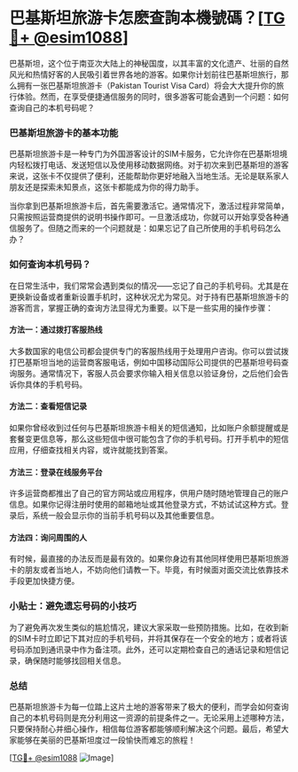 # 巴基斯坦旅游卡怎麽查詢本機號碼？[[TG💪+ @esim1088](https://t.me/s/esim1088)]

巴基斯坦，这个位于南亚次大陆上的神秘国度，以其丰富的文化遗产、壮丽的自然风光和热情好客的人民吸引着世界各地的游客。如果你计划前往巴基斯坦旅行，那么拥有一张巴基斯坦旅游卡（Pakistan Tourist Visa Card）将会大大提升你的旅行体验。然而，在享受便捷通信服务的同时，很多游客可能会遇到一个问题：如何查询自己的本机号码呢？

### 巴基斯坦旅游卡的基本功能

巴基斯坦旅游卡是一种专门为外国游客设计的SIM卡服务，它允许你在巴基斯坦境内轻松拨打电话、发送短信以及使用移动数据网络。对于初次来到巴基斯坦的游客来说，这张卡不仅提供了便利，还能帮助你更好地融入当地生活。无论是联系家人朋友还是探索未知景点，这张卡都能成为你的得力助手。

当你拿到巴基斯坦旅游卡后，首先需要激活它。通常情况下，激活过程非常简单，只需按照运营商提供的说明书操作即可。一旦激活成功，你就可以开始享受各种通信服务了。但随之而来的一个问题就是：如果忘记了自己所使用的手机号码怎么办？

### 如何查询本机号码？

在日常生活中，我们常常会遇到类似的情况——忘记了自己的手机号码。尤其是在更换新设备或者重新设置手机时，这种状况尤为常见。对于持有巴基斯坦旅游卡的游客而言，掌握正确的查询方法显得尤为重要。以下是一些实用的操作步骤：

#### 方法一：通过拨打客服热线
大多数国家的电信公司都会提供专门的客服热线用于处理用户咨询。你可以尝试拨打巴基斯坦当地的运营商客服电话，例如中国移动国际公司提供的巴基斯坦号码查询服务。通常情况下，客服人员会要求你输入相关信息以验证身份，之后他们会告诉你具体的手机号码。

#### 方法二：查看短信记录
如果你曾经收到过任何与巴基斯坦旅游卡相关的短信通知，比如账户余额提醒或是套餐变更信息等，那么这些短信中很可能包含了你的手机号码。打开手机中的短信应用，仔细查找相关内容，或许就能找到答案。

#### 方法三：登录在线服务平台
许多运营商都推出了自己的官方网站或应用程序，供用户随时随地管理自己的账户信息。如果你记得注册时使用的邮箱地址或其他登录方式，不妨试试这种方式。登录后，系统一般会显示你的当前手机号码以及其他重要信息。

#### 方法四：询问周围的人
有时候，最直接的办法反而是最有效的。如果你身边有其他同样使用巴基斯坦旅游卡的朋友或者当地人，不妨向他们请教一下。毕竟，有时候面对面交流比依靠技术手段更加快捷方便。

### 小贴士：避免遗忘号码的小技巧

为了避免再次发生类似的尴尬情况，建议大家采取一些预防措施。比如，在收到新的SIM卡时立即记下其对应的手机号码，并将其保存在一个安全的地方；或者将该号码添加到通讯录中作为备注项。此外，还可以定期检查自己的通话记录和短信记录，确保随时能够找回相关信息。

### 总结

巴基斯坦旅游卡为每一位踏上这片土地的游客带来了极大的便利，而学会如何查询自己的本机号码则是充分利用这一资源的前提条件之一。无论采用上述哪种方法，只要保持耐心并细心操作，相信每位游客都能够顺利解决这个问题。最后，希望大家能够在美丽的巴基斯坦度过一段愉快而难忘的旅程！

[[TG💪+ @esim1088](https://t.me/s/esim1088) ![Image](https://i.postimg.cc/4NQfJmqS/Snipaste-2025-05-13-00-14-12.png)]